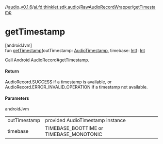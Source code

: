 //[audio_v0.1.6](../../../index.md)/[ai.fd.thinklet.sdk.audio](../index.md)/[RawAudioRecordWrapper](index.md)/[getTimestamp](get-timestamp.md)

# getTimestamp

[androidJvm]\
fun [getTimestamp](get-timestamp.md)(outTimestamp: [AudioTimestamp](https://developer.android.com/reference/kotlin/android/media/AudioTimestamp.html), timebase: [Int](https://kotlinlang.org/api/latest/jvm/stdlib/kotlin/-int/index.html)): [Int](https://kotlinlang.org/api/latest/jvm/stdlib/kotlin/-int/index.html)

Call Android AudioRecord#getTimestamp.

#### Return

AudioRecord.SUCCESS if a timestamp is available, or AudioRecord.ERROR_INVALID_OPERATION if a timestamp not available.

#### Parameters

androidJvm

| | |
|---|---|
| outTimestamp | provided AudioTimestamp instance |
| timebase | TIMEBASE_BOOTTIME or TIMEBASE_MONOTONIC |
